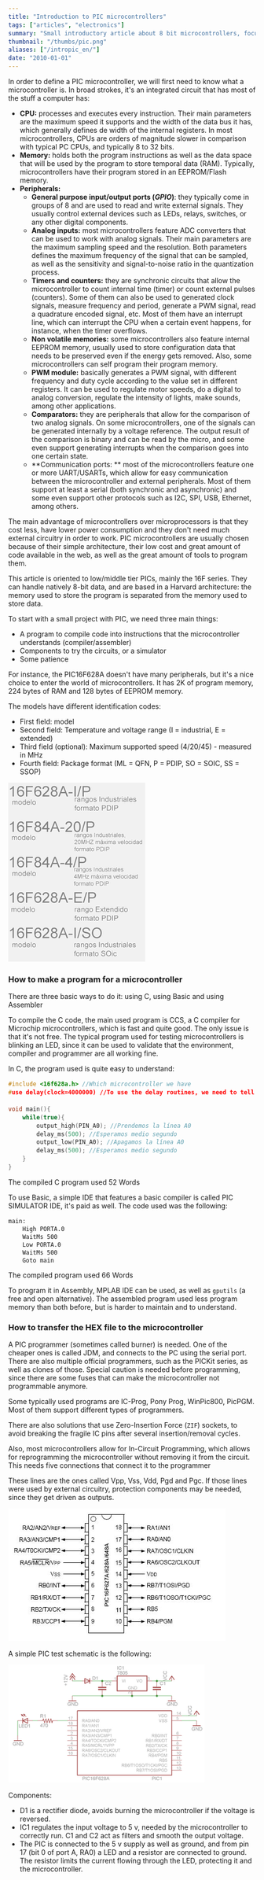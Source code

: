 ```yaml
---
title: "Introduction to PIC microcontrollers"
tags: ["articles", "electronics"]
summary: "Small introductory article about 8 bit microcontrollers, focusing on Microchip PIC16 family"
thumbnail: "/thumbs/pic.png"
aliases: ["/intropic_en/"]
date: "2010-01-01"
---
```

	
In order to define a PIC microcontroller, we will first need to know what a microcontroller is. In broad strokes, it's an integrated circuit that has most of the stuff a computer has:
* **CPU:** processes and executes every instruction. Their main parameters are the maximum speed it supports and the width of the data bus it has, which generally defines de width of the internal registers. In most microcontrollers, CPUs are orders of magnitude slower in comparison with typical PC CPUs, and typically 8 to 32 bits.
* **Memory:** holds both the program instructions as well as the data space that will be used by the program to store temporal data (RAM). Typically, microcontrollers have their program stored in an EEPROM/Flash memory.
* **Peripherals:**  
  * **General purpose input/output ports (*GPIO*)**: they typically come in groups of 8 and are used to read and write external signals. They usually control external devices such as LEDs, relays, switches, or any other digital components.
  * **Analog inputs:** most microcontrollers feature ADC converters that can be used to work with analog signals. Their main parameters are the maximum sampling speed and the resolution. Both parameters defines the maximum frequency of the signal that can be sampled, as well as the sensitivity and signal-to-noise ratio in the quantization process.
  * **Timers and counters:** they are synchronic circuits that allow the microcontroller to count internal time (timer) or count external pulses (counters). Some of them can also be used to generated clock signals, measure frequency and period, generate a PWM signal, read a quadrature encoded signal, etc. Most of them have an interrupt line, which can interrupt the CPU when a certain event happens, for instance, when the timer overflows.
  * **Non volatile memories:** some microcontrollers also feature internal EEPROM memory, usually used to store configuration data that needs to be preserved even if the energy gets removed. Also, some microcontrollers can self program their program memory.
  * **PWM module:** basically generates a PWM signal, with different frequency and duty cycle according to the value set in different registers. It can be used to regulate motor speeds, do a digital to analog conversion, regulate the intensity of lights, make sounds, among other applications.
  * **Comparators:** they are peripherals that allow for the comparison of two analog signals. On some microcontrollers, one of the signals can be generated internally by a voltage reference. The output result of the comparison is binary and can be read by the micro, and some even support generating interrupts when the comparison goes into one certain state.
  * **Communication ports: ** most of the microcontrollers feature one or more UART/USARTs, which allow for easy communication between the microcontroller and external peripherals. Most of them support at least a serial (both synchronic and asynchronic) and some even support other protocols such as I2C, SPI, USB, Ethernet, among others.

The main advantage of microcontrollers over microprocessors is that they cost less, have lower power consumption and they don't need much external circuitry in order to work. PIC microcontrollers are usually chosen because of their simple architecture, their low cost and great amount of code available in the web, as well as the great amount of tools to program them.

This article is oriented to low/middle tier PICs, mainly the 16F series. They can handle natively 8-bit data, and are based in a Harvard architecture: the memory used to store the program is separated from the memory used to store data.

To start with a small project with PIC, we need three main things:

* A program to compile code into instructions that the microcontroller understands (compiler/assembler)
* Components to try the circuits, or a simulator
* Some patience

For instance, the PIC16F628A doesn't have many peripherals, but it's a nice choice to enter the world of microcontrollers. It has 2K of program memory, 224 bytes of RAM and 128 bytes of EEPROM memory.

The models have different identification codes:

* First field: model
* Second field: Temperature and voltage range (I = industrial, E = extended)
* Third field (optional): Maximum supported speed (4/20/45) - measured in MHz
* Fourth field: Package format (ML = QFN, P = PDIP, SO = SOIC, SS = SSOP) 

![Code description for PICs](/images/modelospic.png)

### How to make a program for a microcontroller

There are three basic ways to do it: using C, using Basic and using Assembler

To compile the C code, the main used program is CCS, a C compiler for Microchip microcontrollers, which is fast and quite good. The only issue is that it's not free. The typical program used for testing microcontrollers is blinking an LED, since it can be used to validate that the environment, compiler and programmer are all working fine.

In C, the program used is quite easy to understand:

```c
#include <16f628a.h> //Which microcontroller we have
#use delay(clock=4000000) //To use the delay routines, we need to tell the compiler we're running at 4MHz

void main(){
	while(true){
		output_high(PIN_A0); //Prendemos la línea A0
		delay_ms(500); //Esperamos medio segundo
		output_low(PIN_A0); //Apagamos la línea A0
		delay_ms(500); //Esperamos medio segundo
	}
}
```

The compiled C program used 52 Words

To use Basic, a simple IDE that features a basic compiler is called PIC SIMULATOR IDE, it's paid as well. The code used was the following:

```basic
main:
	High PORTA.0
	WaitMs 500
	Low PORTA.0
	WaitMs 500
	Goto main
```

The compiled program used 66 Words

To program it in Assembly, MPLAB IDE can be used, as well as  `gputils` (a free and open alternative). The assembled program used less program memory than both before, but is harder to maintain and to understand.

### How to transfer the HEX file to the microcontroller

A PIC programmer (sometimes called burner) is needed. One of the cheaper ones is called JDM, and connects to the PC using the serial port. There are also multiple official programmers, such as the PICKit series, as well as clones of those. Special caution is needed before programming, since there are some fuses that can make the microcontroller not programmable anymore.

Some typically used programs are IC-Prog, Pony Prog, WinPic800, PicPGM. Most of them support different types of programmers.

There are also solutions that use Zero-Insertion Force (`ZIF`) sockets, to avoid breaking the fragile IC pins after several insertion/removal cycles.

Also, most microcontrollers allow for In-Circuit Programming, which allows for reprogramming the microcontroller without removing it from the circuit. This needs five connections that connect it to the programmer

These lines are the ones called Vpp, Vss, Vdd, Pgd and Pgc. If those lines were used by external circuitry, protection components may be needed, since they get driven as outputs.

![PIC pinout](/images/picpinout.jpg)

A simple PIC test schematic is the following:

![PIC test circuit](/images/piccircuit.png)

Components:
	
* D1 is a rectifier diode, avoids burning the microcontroller if the voltage is reversed.
* IC1 regulates the input voltage to 5 v, needed by the microcontroller to correctly run. C1 and C2 act as filters and smooth the output voltage.
* The PIC is connected to the 5 v supply as well as ground, and from pin 17 (bit 0 of port A, RA0) a LED and a resistor are connected to ground. The resistor limits the current flowing through the LED, protecting it and the microcontroller.
	
